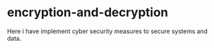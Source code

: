 # encryption-and-decryption
Here i have implement cyber security measures to secure systems and data.
